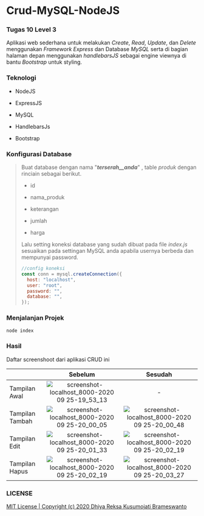 # Crud-MySQL-NodeJS

### Tugas 10 Level 3

Aplikasi web sederhana untuk melakukan *Create*, *Read*, *Update*, dan *Delete* menggunakan *Framework* *Express* dan Database *MySQL* serta di bagian halaman depan menggunakan *handlebarsJS* sebagai engine viewnya di bantu *Bootstrap* untuk styling.

### Teknologi

- NodeJS

- ExpressJS

- MySQL

- HandlebarsJs

- Bootstrap

### Konfigurasi Database

> Buat database dengan nama "***terserah__anda***" , table *produk* dengan rinciain sebagai berikut.
> 
> - id
> 
> - nama_produk
> 
> - keterangan
> 
> - jumlah
> 
> - harga
> 
> Lalu setting koneksi database yang sudah dibuat pada file *index.js* sesuaikan pada settingan MySQL anda apabila usernya berbeda dan mempunyai password.
> 
> ```javascript
> //config koneksi
> const conn = mysql.createConnection({
>   host: "localhost",
>   user: "root",
>   password: "",
>   database: "",
> });
> ```

### Menjalanjan Projek

```javascript
node index
```

### Hasil

Daftar screenshoot dari aplikasi CRUD ini

|                 | Sebelum                                                                                                                                                | Sesudah                                                                                                                                                |
| --------------- |:------------------------------------------------------------------------------------------------------------------------------------------------------:|:------------------------------------------------------------------------------------------------------------------------------------------------------:|
| Tampilan Awal   | ![screenshot-localhost_8000-2020 09 25-19_53_13](https://user-images.githubusercontent.com/25566307/94269964-9aae8900-ff69-11ea-82c9-128d171836fd.png) | -                                                                                                                                                      |
| Tampilan Tambah | ![screenshot-localhost_8000-2020 09 25-20_00_05](https://user-images.githubusercontent.com/25566307/94270059-bc0f7500-ff69-11ea-933b-d69e1f703139.png) | ![screenshot-localhost_8000-2020 09 25-20_00_48](https://user-images.githubusercontent.com/25566307/94270130-d3e6f900-ff69-11ea-9cb0-e2f8da56e443.png) |
| Tampilan Edit   | ![screenshot-localhost_8000-2020 09 25-20_01_33](https://user-images.githubusercontent.com/25566307/94270213-eeb96d80-ff69-11ea-8628-f41a09948ec3.png) | ![screenshot-localhost_8000-2020 09 25-20_02_19](https://user-images.githubusercontent.com/25566307/94270298-0abd0f00-ff6a-11ea-8747-e199d753cf17.png) |
| Tampilan Hapus  | ![screenshot-localhost_8000-2020 09 25-20_02_19](https://user-images.githubusercontent.com/25566307/94270298-0abd0f00-ff6a-11ea-8747-e199d753cf17.png) | ![screenshot-localhost_8000-2020 09 25-20_03_27](https://user-images.githubusercontent.com/25566307/94270418-30e2af00-ff6a-11ea-8517-18352e33846a.png) |

### LICENSE

[MIT License | Copyright (c) 2020 Dhiya Reksa Kusumojati Brameswanto](https://github.com/dhiyo7/Crud-MySQL-NodeJS/blob/master/LICENSE)
